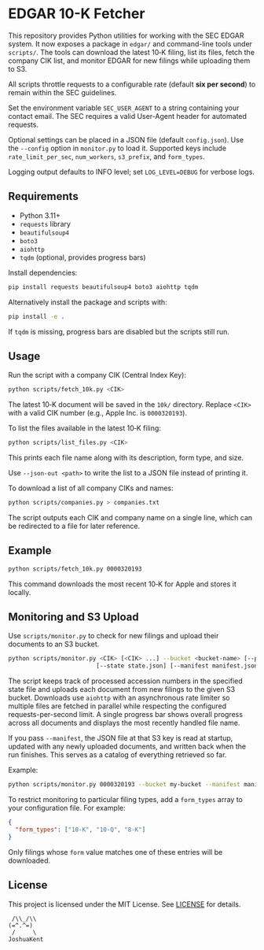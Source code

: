 # EDGAR 10-K Fetcher

This repository provides Python utilities for working with the SEC EDGAR system.
It now exposes a package in `edgar/` and command-line tools under `scripts/`.
The tools can download the latest 10‑K filing, list its files, fetch the company
CIK list, and monitor EDGAR for new filings while uploading them to S3.

All scripts throttle requests to a configurable rate (default **six per second**) to remain within the SEC guidelines.

Set the environment variable `SEC_USER_AGENT` to a string containing your contact email. The SEC requires a valid User-Agent header for automated requests.

Optional settings can be placed in a JSON file (default `config.json`). Use the
`--config` option in `monitor.py` to load it. Supported keys include
`rate_limit_per_sec`, `num_workers`, `s3_prefix`, and `form_types`.

Logging output defaults to INFO level; set `LOG_LEVEL=DEBUG` for verbose logs.

## Requirements

- Python 3.11+
- `requests` library
- `beautifulsoup4`
- `boto3`
- `aiohttp`
- `tqdm` (optional, provides progress bars)

Install dependencies:

```bash
pip install requests beautifulsoup4 boto3 aiohttp tqdm
```

Alternatively install the package and scripts with:

```bash
pip install -e .
```

If `tqdm` is missing, progress bars are disabled but the scripts still run.

## Usage

Run the script with a company CIK (Central Index Key):

```bash
python scripts/fetch_10k.py <CIK>
```

The latest 10‑K document will be saved in the `10k/` directory. Replace `<CIK>` with a valid CIK number (e.g., Apple Inc. is `0000320193`).

To list the files available in the latest 10‑K filing:

```bash
python scripts/list_files.py <CIK>
```
This prints each file name along with its description, form type, and size.

Use `--json-out <path>` to write the list to a JSON file instead of printing it.

To download a list of all company CIKs and names:

```bash
python scripts/companies.py > companies.txt
```

The script outputs each CIK and company name on a single line, which can be
redirected to a file for later reference.

## Example

```bash
python scripts/fetch_10k.py 0000320193
```

This command downloads the most recent 10‑K for Apple and stores it locally.

## Monitoring and S3 Upload

Use `scripts/monitor.py` to check for new filings and upload their documents to an S3 bucket.

```bash
python scripts/monitor.py <CIK> [<CIK> ...] --bucket <bucket-name> [--prefix path/] \
                         [--state state.json] [--manifest manifest.json]
```

The script keeps track of processed accession numbers in the specified state file and uploads each document from new filings to the given S3 bucket.
Downloads use `aiohttp` with an asynchronous rate limiter so multiple files are fetched in parallel while respecting the configured requests-per-second limit. A single progress bar shows overall progress across all documents and displays the most recently handled file name.

If you pass `--manifest`, the JSON file at that S3 key is read at startup,
updated with any newly uploaded documents, and written back when the run
finishes. This serves as a catalog of everything retrieved so far.

Example:

```bash
python scripts/monitor.py 0000320193 --bucket my-bucket --manifest manifests/apple.json
```

To restrict monitoring to particular filing types, add a `form_types` array to
your configuration file. For example:

```json
{
  "form_types": ["10-K", "10-Q", "8-K"]
}
```

Only filings whose `form` value matches one of these entries will be downloaded.

## License

This project is licensed under the MIT License. See [LICENSE](LICENSE) for details.

```
 /\\_/\\
(=^.^=)
 /     \
JoshuaKent
```
